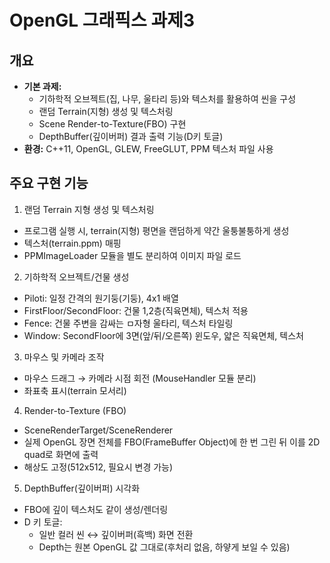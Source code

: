 # OpenGL 그래픽스 과제3

## 개요
- **기본 과제:**  
  - 기하학적 오브젝트(집, 나무, 울타리 등)와 텍스처를 활용하여 씬을 구성
  - 랜덤 Terrain(지형) 생성 및 텍스처링
  - Scene Render-to-Texture(FBO) 구현
  - DepthBuffer(깊이버퍼) 결과 출력 기능(D키 토글)
- **환경:** C++11, OpenGL, GLEW, FreeGLUT, PPM 텍스처 파일 사용

## 주요 구현 기능
1. 랜덤 Terrain 지형 생성 및 텍스처링
  - 프로그램 실행 시, terrain(지형) 평면을 랜덤하게 약간 울퉁불퉁하게 생성
  - 텍스처(terrain.ppm) 매핑
  - PPMImageLoader 모듈을 별도 분리하여 이미지 파일 로드


2. 기하학적 오브젝트/건물 생성
  - Piloti: 일정 간격의 원기둥(기둥), 4x1 배열
  - FirstFloor/SecondFloor: 건물 1,2층(직육면체), 텍스처 적용
  - Fence: 건물 주변을 감싸는 ㅁ자형 울타리, 텍스처 타일링
  - Window: SecondFloor에 3면(앞/뒤/오른쪽) 윈도우, 얇은 직육면체, 텍스처


3. 마우스 및 카메라 조작
  - 마우스 드래그 → 카메라 시점 회전 (MouseHandler 모듈 분리)
  - 좌표축 표시(terrain 모서리)


4. Render-to-Texture (FBO)
  - SceneRenderTarget/SceneRenderer
  - 실제 OpenGL 장면 전체를 FBO(FrameBuffer Object)에 한 번 그린 뒤 이를 2D quad로 화면에 출력
  - 해상도 고정(512x512, 필요시 변경 가능)


5. DepthBuffer(깊이버퍼) 시각화
  - FBO에 깊이 텍스처도 같이 생성/렌더링
  - D 키 토글:
    - 일반 컬러 씬 ↔ 깊이버퍼(흑백) 화면 전환
    - Depth는 원본 OpenGL 값 그대로(후처리 없음, 하얗게 보일 수 있음)

